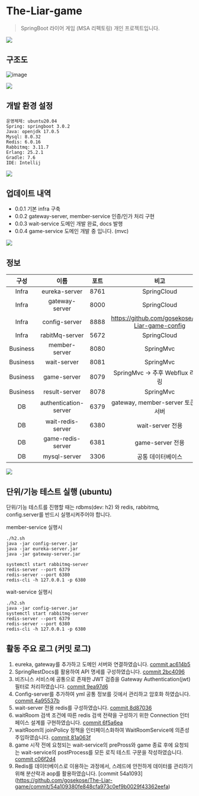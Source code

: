 
# The-Liar-game
> SpringBoot 라이어 게임 (MSA 리펙토링) 개인 프로젝트입니다.

![](../header.png)


## 구조도
![image](https://user-images.githubusercontent.com/88478829/217520008-4a5dfed7-4f20-40a7-9555-6a6d45767658.png)

![](../header.png)


## 개발 환경 설정
```
운영체제: ubuntu20.04
Spring: springboot 3.0.2
Java: openjdk 17.0.5
Mysql: 8.0.32
Redis: 6.0.16
Rabbitmq: 3.11.7
Erlang: 25.2.1
Gradle: 7.6
IDE: Intellij
```
![](../header.png)

## 업데이트 내역

* 0.0.1 기본 infra 구축 
* 0.0.2 gateway-server, member-service 인증/인가 처리 구현
* 0.0.3 wait-service 도메인 개발 완료, docs 발행
* 0.0.4 game-service 도메인 개발 중 입니다. (mvc)

![](../header.png)
## 정보
|구성|이름|포트|비고
|:---:|:---:|:---:|:---:|
|Infra|eureka-server|8761|SpringCloud|
|Infra|gateway-server|8000|SpringCloud|
|Infra|config-server|8888|https://github.com/gosekose/The-Liar-game-config|
|Infra|rabitMq-server|5672|SpringCloud|
|Business|member-server|8080|SpringMvc|
|Business|wait-server|8081|SpringMvc|
|Business|game-server|8079|SpringMvc -> 추후 Webflux 리펙토링|
|Business|result-server|8078|SpringMvc|
|DB|authentication-server|6379|gateway, member-server 토큰 인증 서버|
|DB|wait-redis-server|6380|wait-server 전용|
|DB|game-redis-server|6381|game-server 전용|
|DB|mysql-server|3306|공통 데이터베이스|

![](../header.png)


## 단위/기능 테스트 실행 (ubuntu)
단위/기능 테스트를 진행할 때는 rdbms(dev: h2) 와 redis, rabbitmq, config.server를 반드시 실행시켜주어야 합니다. 

member-service 실행시 
```
./h2.sh
java -jar config-server.jar
java -jar eureka-server.jar
java -jar gateway-server.jar

systemctl start rabbitmq-server
redis-server --port 6379
redis-server --port 6380
redis-cli -h 127.0.0.1 -p 6380
```

wait-service 실행시 
```
./h2.sh
java -jar config-server.jar
systemctl start rabbitmq-server
redis-server --port 6379
redis-server --port 6380
redis-cli -h 127.0.0.1 -p 6380
```

## 활동 주요 로그 (커밋 로그) 
1. eureka, gateway를 추가하고 도메인 서버와 연결하였습니다. [commit ac614b5](https://github.com/gosekose/The-Liar-game/pull/15/commits/ac614b5bf38ad77511e2da8e798c469a4b5c2393)
2. SpringRestDocs를 활용하여 API 명세를 구성하였습니다. [commit 2bc4096](https://github.com/gosekose/The-Liar-game/commit/2bc409635debee55b638cd233381b7965eaa7aff)
3. 비즈니스 서비스에 공통으로 존재한 JWT 검증을 Gateway Authentication(jwt) 필터로 처리하였습니다. [commit 9ea97d6](https://github.com/gosekose/The-Liar-game/commit/9ea97d65f0e98c86874d66356ec42adb45186f13)
4. Config-server를 추가하여 yml 공통 정보를 깃에서 관리하고 암호화 하였습니다. [commit 4a95537b](https://github.com/gosekose/The-Liar-game/commit/4a95537b2d269227e0ebe9ea3964ec8946202694)
5. wait-server 전용 redis를 구성하였습니다. [commit 8d87036](https://github.com/gosekose/The-Liar-game/commit/8d8703624b712c9c0b24dd8ebf678337f3af6cd0) 
6. waitRoom 검색 조건에 따른 redis 검색 전략을 구성하기 위한 Connection 인터페이스 설계를 구현하였습니다. [commit 6f5a6ea](https://github.com/gosekose/The-Liar-game/commit/6f5a6eaf9918e9de71b1542973242fe65c089675)
7. waitRoom의 joinPolicy 정책을 인터페이스화하여 WaitRoomService에 의존성 주입하였습니다. [commit 81a063f](https://github.com/gosekose/The-Liar-game/commit/81a063fb2a65a62be0922dc0395c2ed602662fa0) 
8. game 시작 전에 요청되는 wait-service의 prePross와 game 종료 후에 요청되는 wait-service의 postProcess를 모든 로직 테스트 구문을 작성하였습니다. [commit c06f2d4](https://github.com/gosekose/The-Liar-game/commit/c06f2d4486bdd3435e8a336a42efb7d01f0ca734)
9. Redis를 데이터베이스로 이용하는 과정에서, 스레드에 안전하게 데이터를 관리하기 위해 분산락과 aop를 활용하였습니다. [commit 54a1093] (https://github.com/gosekose/The-Liar-game/commit/54a109380fe848cfa973c0ef9b0029f43362eefa)
